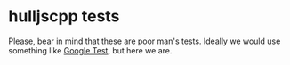 # hulljscpp tests

Please, bear in mind that these are poor man's tests. Ideally we would use something like [Google Test](https://google.github.io/googletest/), but here we are.